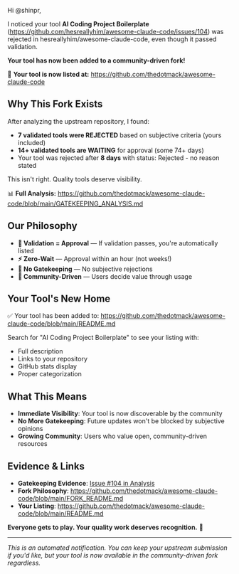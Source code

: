 Hi @shinpr,

I noticed your tool **AI Coding Project Boilerplate** (https://github.com/hesreallyhim/awesome-claude-code/issues/104) was rejected in hesreallyhim/awesome-claude-code, even though it passed validation.

**Your tool has now been added to a community-driven fork!**

🎉 **Your tool is now listed at:** https://github.com/thedotmack/awesome-claude-code

## Why This Fork Exists

After analyzing the upstream repository, I found:
- **7 validated tools were REJECTED** based on subjective criteria (yours included)
- **14+ validated tools are WAITING** for approval (some 74+ days)
- Your tool was rejected after **8 days** with status: Rejected - no reason stated

This isn't right. Quality tools deserve visibility.

📊 **Full Analysis:** https://github.com/thedotmack/awesome-claude-code/blob/main/GATEKEEPING_ANALYSIS.md

## Our Philosophy

- **🎯 Validation = Approval** — If validation passes, you're automatically listed
- **⚡ Zero-Wait** — Approval within an hour (not weeks!)
- **🚫 No Gatekeeping** — No subjective rejections
- **🤝 Community-Driven** — Users decide value through usage

## Your Tool's New Home

✅ Your tool has been added to: https://github.com/thedotmack/awesome-claude-code/blob/main/README.md

Search for "AI Coding Project Boilerplate" to see your listing with:
- Full description
- Links to your repository
- GitHub stats display
- Proper categorization

## What This Means

- **Immediate Visibility**: Your tool is now discoverable by the community
- **No More Gatekeeping**: Future updates won't be blocked by subjective opinions
- **Growing Community**: Users who value open, community-driven resources

## Evidence & Links

- **Gatekeeping Evidence**: [Issue #104 in Analysis](https://github.com/thedotmack/awesome-claude-code/blob/main/GATEKEEPING_ANALYSIS.md#part-1-validated-submissions-that-were-rejected)
- **Fork Philosophy**: https://github.com/thedotmack/awesome-claude-code/blob/main/FORK_README.md
- **Your Listing**: https://github.com/thedotmack/awesome-claude-code/blob/main/README.md

**Everyone gets to play. Your quality work deserves recognition.** 🚀

---
*This is an automated notification. You can keep your upstream submission if you'd like, but your tool is now available in the community-driven fork regardless.*
